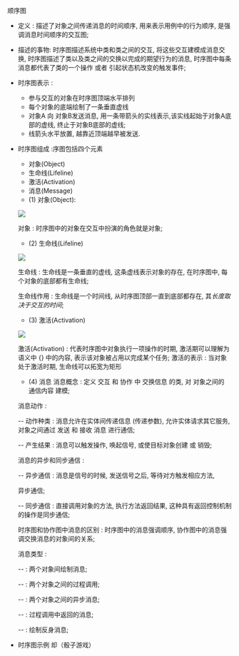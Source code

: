 顺序图
 * 定义 : 描述了对象之间传递消息的时间顺序, 用来表示用例中的行为顺序, 是强调消息时间顺序的交互图;
 * 描述的事物:
    时序图描述系统中类和类之间的交互, 将这些交互建模成消息交换, 时序图描述了类以及类之间的交换以完成的期望行为的消息, 时序图中每条消息都代表了类的一个操作 或者 引起状态机改变的触发事件;
 * 时序图表示 : 
   * 参与交互的对象在时序图顶端水平排列
   * 每个对象的底端绘制了一条垂直虚线
   * 对象A 向 对象B发送消息, 用一条带箭头的实线表示,该实线起始于对象A底部的虚线, 终止于对象B底部的虚线;
   * 线箭头水平放置, 越靠近顶端越早被发送.
 * 时序图组成 :序图包括四个元素 
   * 对象(Object)
   * 生命线(Lifeline)
   * 激活(Activation)
   * 消息(Message)
   * (1) 对象(Object):
   
    ![](http://img.blog.csdn.net/20140306150122359)
   
    对象 : 时序图中的对象在交互中扮演的角色就是对象;
   * (2) 生命线(Lifeline)
   
    ![](http://img.blog.csdn.net/20140306151055859)
    
    生命线 : 生命线是一条垂直的虚线, 这条虚线表示对象的存在, 在时序图中, 每个对象的底部都有生命线;
    
    生命线作用 : 生命线是一个时间线, 从时序图顶部一直到底部都存在, 其*长度取决于交互的时间*;
    
    * (3) 激活(Activation)
    
    ![](http://img.blog.csdn.net/20140306152228625)
    
    激活(Activation) : 代表时序图中对象执行一项操作的时期, 激活期可以理解为语义中 {} 中的内容, 表示该对象被占用以完成某个任务;
    激活的表示 : 当对象处于激活时期, 生命线可以拓宽为矩形
    
    * (4) 消息
    消息概念 : 定义 交互 和 协作 中 交换信息 的类, 对 对象之间的 通信内容 建模;
    
    消息动作 : 
    
    -- 动作种类 : 消息允许在实体间传递信息 (传递参数), 允许实体请求其它服务, 对象之间通过 发送 和 接收 消息 进行通信; 
    
    -- 产生结果 : 消息可以触发操作, 唤起信号, 或使目标对象创建 或 销毁;
    
    消息的异步和同步通信 : 
    
    -- 异步通信 : 消息是信号的时候, 发送信号之后, 等待对方触发相应方法,
    
    异步通信;
    
    -- 同步通信 : 直接调用对象的方法, 执行方法返回结果, 这种具有返回控制机制的操作是同步通信;
    
    时序图和协作图中消息的区别 : 时序图中的消息强调顺序, 协作图中的消息强调交换消息的对象间的关系;
    
    消息类型 :
    
    --  : 两个对象间绘制消息;
    
    --  : 两个对象之间的过程调用;
    
    --  : 两个对象之间的异步消息;
    
    --  : 过程调用中返回的消息;
    
    --  : 绘制反身消息;
  
  * 时序图示例
     却（骰子游戏）
  